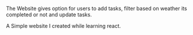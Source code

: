 The Website gives option for users to add tasks, filter based on weather its completed or not and update tasks.

A Simple website I created while learning react.
